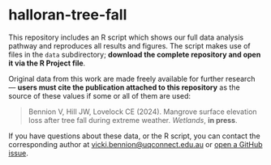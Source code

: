 # halloran-tree-fall

This repository includes an R script which shows our full data analysis pathway and reproduces all results and figures. The script makes use of files in the `data` subdirectory; **download the complete repository and open it via the R Project file**. 

Original data from this work are made freely available for further research &mdash; **users must cite the publication attached to this repository** as the source of these values if some or all of them are used: 

> Bennion V, Hill JW, Lovelock CE (2024). Mangrove surface elevation loss after tree fall during extreme weather. <em>Wetlands</em>, <b>in press</b>.

If you have questions about these data, or the R script, you can contact the corresponding author at [vicki.bennion@uqconnect.edu.au](mailto:vicki.bennion@uqconnect.edu.au) or [open a GitHub issue](https://github.com/jack-w-hill/halloran-tree-fall/issues). 
